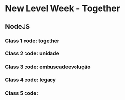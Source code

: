 # New Level Week - Together
## NodeJS
### Class 1 code: together
### Class 2 code: unidade
### Class 3 code: embuscadeevolução
### Class 4 code: legacy
### Class 5 code: 